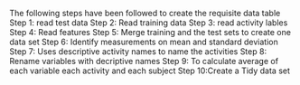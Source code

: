 The following steps have been followed to create the requisite data table
Step 1: read test data
Step 2: Read training data
Step 3: read activity lables
Step 4: Read features
Step 5: Merge training and the test sets to create one data set
Step 6: Identify measurements on mean and standard deviation
Step 7: Uses descriptive activity names to name the activities
Step 8: Rename variables with decriptive names
Step 9: To calculate average of each variable each activity and each subject
Step 10:Create a Tidy data set
